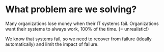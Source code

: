 # What problem are we solving?

Many organizations lose money when their IT systems fail. Organizations want their systems to always work, 100% of the time. (= unrealistic!)

We know that systems fail, so we need to recover from failure (ideally automatically) and limit the impact of failure.
